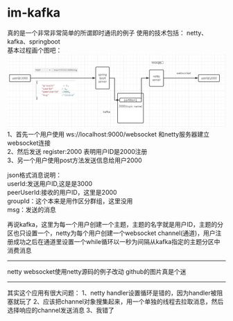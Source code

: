 # im-kafka  
真的是一个非常非常简单的所谓即时通讯的例子
使用的技术包括：
netty、kafka、springboot  
基本过程画个图吧：  
![image](https://github.com/giveyoualetter/im-kafka/blob/master/image/1.PNG)  
1、首先一个用户使用 ws://localhost:9000/websocket 和netty服务器建立websocket连接  
2、然后发送 register:2000 表明用户ID是2000注册  
3、另一个用户使用post方法发送信息给用户2000  

json格式消息说明：  
userId:发送用户ID,这是是3000  
peerUserId:接收的用户ID，这里是2000  
groupId：这个本来是用作区分群组，这里没用  
msg：发送的消息  

再说kafka，这里为每一个用户创建一个主题，主题的名字就是用户ID，主题的分区也只设置一个，netty为每个用户创建一个websocket channel(通道)，用户注册成功之后在通道里设置一个while循环以一秒为间隔从kafka指定的主题分区中消费消息

**************************************
netty websocket使用netty源码的例子改动
github的图片真是个迷
*************************************** 
其实这个应用有很大问题：
1、netty handler设置循环是错的，因为handler被阻塞就玩了
2、应该把channel对象搜集起来，用一个单独的线程去拉取消息，然后选择响应的channel发送消息
3、我错了
